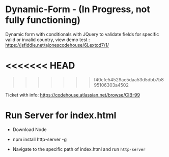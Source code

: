 # Dynamic-Form - (In Progress, not fully functioning)
Dynamic form with conditionals with JQuery to validate fields for specific valid or invalid country, view demo test : https://jsfiddle.net/ajonescodehouse/6Lextod7/1/

<<<<<<< HEAD
=======

>>>>>>> f40cfe54529ae5daa53d5dbb7b895106303a4502

Ticket with info: https://codehouse.atlassian.net/browse/CIB-99


# Run Server for index.html

- Download Node

- npm install http-server -g

- Navigate to the specific path of index.html and run  `http-server`
